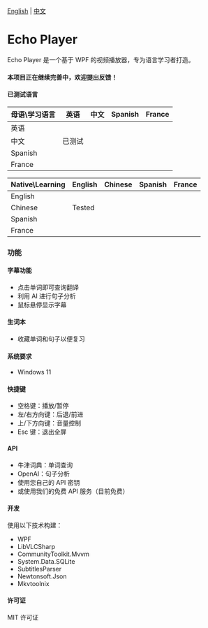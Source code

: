 [English](README.md) | [中文](README.zh.md) 

# Echo Player

Echo Player 是一个基于 WPF 的视频播放器，专为语言学习者打造。

#### 本项目正在继续完善中，欢迎提出反馈！

#### 已测试语言
| 母语\学习语言  | 英语       | 中文       | Spanish |France |
|:---------|------------|------------|------------|------------|
| 英语       |            |            |            |             |
| 中文       | 已测试     |            |          |             |
| Spanish   |        |            |             |             |
| France   |        |            |             |             |



| Native\Learning  | English   | Chinese | Spanish |France |
|:---------|------------|------------|------------|------------|
| English   |        |            |             |             |
| Chinese  | Tested|            |             |             |
| Spanish   |        |            |             |             |
| France   |        |            |             |             |

### 功能
#### 字幕功能
- 点击单词即可查询翻译
- 利用 AI 进行句子分析
- 鼠标悬停显示字幕

#### 生词本
- 收藏单词和句子以便复习

#### 系统要求
- Windows 11

#### 快捷键
- 空格键：播放/暂停
- 左/右方向键：后退/前进
- 上/下方向键：音量控制
- Esc 键：退出全屏

#### API
- 牛津词典：单词查询
- OpenAI：句子分析
- 使用您自己的 API 密钥
- 或使用我们的免费 API 服务（目前免费）

#### 开发
使用以下技术构建：
- WPF  
- LibVLCSharp  
- CommunityToolkit.Mvvm  
- System.Data.SQLite  
- SubtitlesParser  
- Newtonsoft.Json  
- Mkvtoolnix  

#### 许可证
MIT 许可证